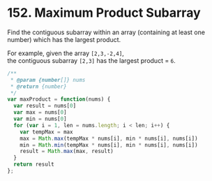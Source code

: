 # 152. Maximum Product Subarray

Find the contiguous subarray within an array (containing at least one number) which has the largest product.

For example, given the array `[2,3,-2,4]`,  
the contiguous subarray `[2,3]` has the largest product = `6`.

```javascript
/**
 * @param {number[]} nums
 * @return {number}
 */
var maxProduct = function(nums) {
  var result = nums[0]
  var max = nums[0]
  var min = nums[0]
  for (var i = 1, len = nums.length; i < len; i++) {
    var tempMax = max
    max = Math.max(tempMax * nums[i], min * nums[i], nums[i])
    min = Math.min(tempMax * nums[i], min * nums[i], nums[i])
    result = Math.max(max, result)
  }
  return result
};
```
